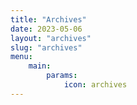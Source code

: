 ```yaml
---
title: "Archives"
date: 2023-05-06
layout: "archives"
slug: "archives"
menu:
    main:
        params:
            icon: archives
---
```

